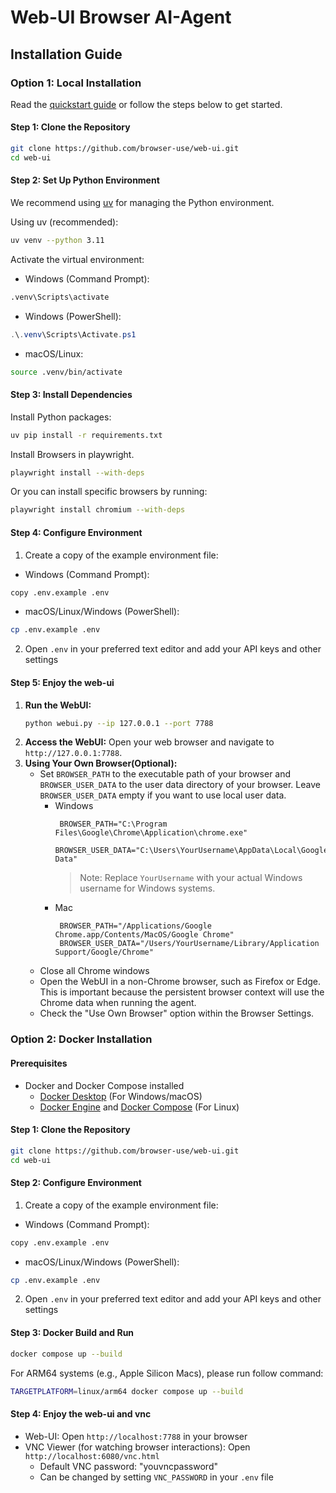 # **Web-UI Browser AI-Agent**

## Installation Guide

### Option 1: Local Installation

Read the [quickstart guide](https://docs.browser-use.com/quickstart#prepare-the-environment) or follow the steps below to get started.

#### Step 1: Clone the Repository
```bash
git clone https://github.com/browser-use/web-ui.git
cd web-ui
```

#### Step 2: Set Up Python Environment
We recommend using [uv](https://docs.astral.sh/uv/) for managing the Python environment.

Using uv (recommended):
```bash
uv venv --python 3.11
```

Activate the virtual environment:
- Windows (Command Prompt):
```cmd
.venv\Scripts\activate
```
- Windows (PowerShell):
```powershell
.\.venv\Scripts\Activate.ps1
```
- macOS/Linux:
```bash
source .venv/bin/activate
```

#### Step 3: Install Dependencies
Install Python packages:
```bash
uv pip install -r requirements.txt
```

Install Browsers in playwright. 
```bash
playwright install --with-deps
```
Or you can install specific browsers by running:
```bash
playwright install chromium --with-deps
```

#### Step 4: Configure Environment
1. Create a copy of the example environment file:
- Windows (Command Prompt):
```bash
copy .env.example .env
```
- macOS/Linux/Windows (PowerShell):
```bash
cp .env.example .env
```
2. Open `.env` in your preferred text editor and add your API keys and other settings

#### Step 5: Enjoy the web-ui
1.  **Run the WebUI:**
    ```bash
    python webui.py --ip 127.0.0.1 --port 7788
    ```
2. **Access the WebUI:** Open your web browser and navigate to `http://127.0.0.1:7788`.
3. **Using Your Own Browser(Optional):**
    - Set `BROWSER_PATH` to the executable path of your browser and `BROWSER_USER_DATA` to the user data directory of your browser. Leave `BROWSER_USER_DATA` empty if you want to use local user data.
      - Windows
        ```env
         BROWSER_PATH="C:\Program Files\Google\Chrome\Application\chrome.exe"
         BROWSER_USER_DATA="C:\Users\YourUsername\AppData\Local\Google\Chrome\User Data"
        ```
        > Note: Replace `YourUsername` with your actual Windows username for Windows systems.
      - Mac
        ```env
         BROWSER_PATH="/Applications/Google Chrome.app/Contents/MacOS/Google Chrome"
         BROWSER_USER_DATA="/Users/YourUsername/Library/Application Support/Google/Chrome"
        ```
    - Close all Chrome windows
    - Open the WebUI in a non-Chrome browser, such as Firefox or Edge. This is important because the persistent browser context will use the Chrome data when running the agent.
    - Check the "Use Own Browser" option within the Browser Settings.

### Option 2: Docker Installation

#### Prerequisites
- Docker and Docker Compose installed
  - [Docker Desktop](https://www.docker.com/products/docker-desktop/) (For Windows/macOS)
  - [Docker Engine](https://docs.docker.com/engine/install/) and [Docker Compose](https://docs.docker.com/compose/install/) (For Linux)

#### Step 1: Clone the Repository
```bash
git clone https://github.com/browser-use/web-ui.git
cd web-ui
```

#### Step 2: Configure Environment
1. Create a copy of the example environment file:
- Windows (Command Prompt):
```bash
copy .env.example .env
```
- macOS/Linux/Windows (PowerShell):
```bash
cp .env.example .env
```
2. Open `.env` in your preferred text editor and add your API keys and other settings

#### Step 3: Docker Build and Run
```bash
docker compose up --build
```
For ARM64 systems (e.g., Apple Silicon Macs), please run follow command:
```bash
TARGETPLATFORM=linux/arm64 docker compose up --build
```

#### Step 4: Enjoy the web-ui and vnc
- Web-UI: Open `http://localhost:7788` in your browser
- VNC Viewer (for watching browser interactions): Open `http://localhost:6080/vnc.html`
  - Default VNC password: "youvncpassword"
  - Can be changed by setting `VNC_PASSWORD` in your `.env` file
